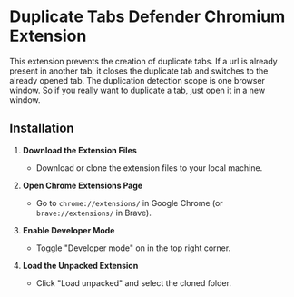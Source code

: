 # Duplicate Tabs Defender Chromium Extension

This extension prevents the creation of duplicate tabs. If a url is already present in another tab, it closes the duplicate tab and switches to the already opened tab. The duplication detection scope is one browser window. So if you really want to duplicate a tab, just open it in a new window.

## Installation

1. **Download the Extension Files**
    - Download or clone the extension files to your local machine.

2. **Open Chrome Extensions Page**
    - Go to `chrome://extensions/` in Google Chrome (or `brave://extensions/` in Brave).

3. **Enable Developer Mode**
    - Toggle "Developer mode" on in the top right corner.

4. **Load the Unpacked Extension**
    - Click "Load unpacked" and select the cloned folder.
